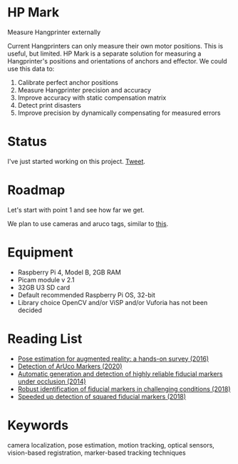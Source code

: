 # HP Mark

Measure Hangprinter externally

Current Hangprinters can only measure their own motor positions.
This is useful, but limited.
HP Mark is a separate solution for measuring a Hangprinter's
positions and orientations of anchors and effector.
We could use this data to:
 1. Calibrate perfect anchor positions
 2. Measure Hangprinter precision and accuracy
 3. Improve accuracy with static compensation matrix
 4. Detect print disasters
 5. Improve precision by dynamically compensating for measured errors

# Status
I've just started working on this project. [Tweet](https://twitter.com/tobbelobb/status/1309108246850961409).

# Roadmap
Let's start with point 1 and see how far we get.

We plan to use cameras and aruco tags, similar to [this](https://github.com/fredrudolf/hangprinter-computer-vision-calibration).

# Equipment
 - Raspberry Pi 4, Model B, 2GB RAM
 - Picam module v 2.1
 - 32GB U3 SD card
 - Default recommended Raspberry Pi OS, 32-bit
 - Library choice OpenCV and/or ViSP and/or Vuforia has not been decided

# Reading List
 - [Pose estimation for augmented reality: a hands-on survey (2016)](https://hal.inria.fr/hal-01246370/document)
 - [Detection of ArUco Markers (2020)](https://docs.opencv.org/master/d5/dae/tutorial_aruco_detection.html)
 - [Automatic generation and detection of highly reliable fiducial markers
under occlusion (2014)](https://code.ihub.org.cn/projects/641/repository/revisions/master/entry/readed/Automatic%20generation%20and%20detection%20of%20highly%20reliable%20fiducial%20markersnunder%20occlusion.pdf)
 - [Robust identification of fiducial markers in challenging conditions (2018)](https://www.researchgate.net/profile/Rafael_Munoz-Salinas/publication/320439756_Robust_identification_of_fiducial_markers_in_challenging_conditions/links/59e9fd810f7e9bfdeb6cb66c/Robust-identification-of-fiducial-markers-in-challenging-conditions.pdf)
 - [Speeded up detection of squared fiducial markers (2018)](https://www.researchgate.net/profile/Rafael_Munoz-Salinas/publication/325787310_Speeded_Up_Detection_of_Squared_Fiducial_Markers/links/5b346d19aca2720785ef8a84/Speeded-Up-Detection-of-Squared-Fiducial-Markers.pdf)

 # Keywords
 camera localization, pose estimation, motion tracking, optical sensors, vision-based registration, marker-based tracking techniques


